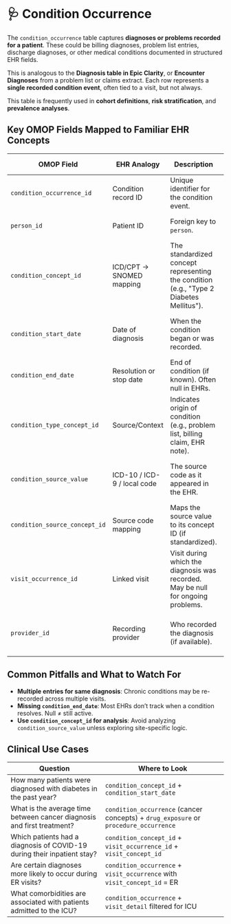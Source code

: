 # 🩺 Condition Occurrence

The `condition_occurrence` table captures **diagnoses or problems recorded for a patient**. These could be billing diagnoses, problem list entries, discharge diagnoses, or other medical conditions documented in structured EHR fields.

This is analogous to the **Diagnosis table in Epic Clarity**, or **Encounter Diagnoses** from a problem list or claims extract. Each row represents a **single recorded condition event**, often tied to a visit, but not always.

This table is frequently used in **cohort definitions**, **risk stratification**, and **prevalence analyses**.

## Key OMOP Fields Mapped to Familiar EHR Concepts

| OMOP Field | EHR Analogy | Description | Clinical Relevance |
|------------|-------------|-------------|---------------------|
| `condition_occurrence_id` | Condition record ID | Unique identifier for the condition event. | Used internally for joins. |
| `person_id` | Patient ID | Foreign key to `person`. | Ties the diagnosis to the patient. |
| `condition_concept_id` | ICD/CPT → SNOMED mapping | The standardized concept representing the condition (e.g., "Type 2 Diabetes Mellitus"). | Always use this field for standardized analytics. |
| `condition_start_date` | Date of diagnosis | When the condition began or was recorded. | Used for index date logic, onset timing, or longitudinal tracking. |
| `condition_end_date` | Resolution or stop date | End of condition (if known). Often null in EHRs. | Important for chronic vs resolved conditions. |
| `condition_type_concept_id` | Source/Context | Indicates origin of condition (e.g., problem list, billing claim, EHR note). | Helps disambiguate diagnoses entered for billing vs clinical use. |
| `condition_source_value` | ICD-10 / ICD-9 / local code | The source code as it appeared in the EHR. | Helpful for debugging mapping or tracing clinical coding. |
| `condition_source_concept_id` | Source code mapping | Maps the source value to its concept ID (if standardized). | May help trace source system logic. |
| `visit_occurrence_id` | Linked visit | Visit during which the diagnosis was recorded. May be null for ongoing problems. | Useful for anchoring to encounter context. |
| `provider_id` | Recording provider | Who recorded the diagnosis (if available). | Used in provider attribution or documentation audits. |

## Common Pitfalls and What to Watch For

- **Multiple entries for same diagnosis**: Chronic conditions may be re-recorded across multiple visits.
- **Missing `condition_end_date`**: Most EHRs don’t track when a condition resolves. Null ≠ still active.
- **Use `condition_concept_id` for analysis**: Avoid analyzing `condition_source_value` unless exploring site-specific logic.

## Clinical Use Cases

| Question | Where to Look |
|----------|----------------|
| How many patients were diagnosed with diabetes in the past year? | `condition_concept_id` + `condition_start_date` |
| What is the average time between cancer diagnosis and first treatment? | `condition_occurrence` (cancer concepts) + `drug_exposure` or `procedure_occurrence` |
| Which patients had a diagnosis of COVID-19 during their inpatient stay? | `condition_concept_id` + `visit_occurrence_id` + `visit_concept_id` |
| Are certain diagnoses more likely to occur during ER visits? | `condition_occurrence` + `visit_occurrence` with `visit_concept_id` = ER |
| What comorbidities are associated with patients admitted to the ICU? | `condition_occurrence` + `visit_detail` filtered for ICU |